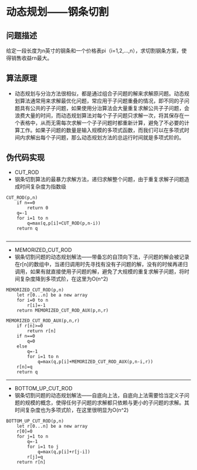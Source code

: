 # 动态规划——钢条切割
## 问题描述
给定一段长度为n英寸的钢条和一个价格表pi（i=1,2,...,n），求切割钢条方案，使得销售收益rn最大。
## 算法原理
* 动态规划与分治方法很相似，都是通过组合子问题的解来求解原问题。动态规划算法通常用来求解最优化问题，常应用于子问题重叠的情况，即不同的子问题具有公共的子子问题，如果使用分治算法会大量重复求解公共子子问题，会浪费大量的时间，而动态规划算法对每个子子问题只求解一次，将其保存在一个表格中，从而无需每次求解一个子子问题时都重新计算，避免了不必要的计算工作。如果子问题的数量是输入规模的多项式函数，而我们可以在多项式时间内求解出每个子问题，那么动态规划方法的总运行时间就是多项式阶的。

## 伪代码实现
* CUT_ROD
* 钢条切割算法的最暴力求解方法，递归求解整个问题，由于重复求解子问题造成时间复杂度为指数级
```
CUT_ROD(p,n)
	if n==0
		return 0
	q=-1
	for i=1 to n
		q=max(q,p[i]+CUT_ROD(p,n-i))
	return q
	
```

--------------
* MEMORIZED\_CUT_ROD
* 钢条切割问题的动态规划解法——带备忘的自顶向下法，子问题的解会被记录在r[n]的数组中，当递归调用时先寻找有没有子问题的解，没有的时候再递归调用，如果有就直接使用子问题的解，避免了大规模的重复求解子问题，将时间复杂度降到多项式阶，在这里为O(n^2)
```
MEMORIZED_CUT_ROD(p,n)
	let r[0...n] be a new array
	for i=0 to n
		r[i]=-1
	return MEMORIZED_CUT_ROD_AUX(p,n,r)
```
```
MEMORIZED_CUT_ROD_AUX(p,n,r)
	if r[n]>=0
		return r[n]
	if n==0
		q=0
	else
		q=-1
		for i=1 to n
			q=max(q,p[i]+MEMORIZED_CUT_ROD_AUX(p,n-i,r))
	r[n]=q
	return q
```

---------------------
* BOTTOM\_UP\_CUT_ROD
* 钢条切割问题的动态规划解法——自底向上法，自底向上法需要恰当定义子问题的规模的概念，使得任何子问题的求解都只依赖与更小的子问题的求解。其时间复杂度也为多项式阶，在这里很明显为O(n^2)
```
BOTTOM_UP_CUT_ROD(p,n)
	let r[0...n] be a new array
	r[0]=0
	for j=1 to n
		q=-1
		for i=1 to j
			q=max(q,p[i]+r[j-i])
		r[j]=q
	return r[n]
```
